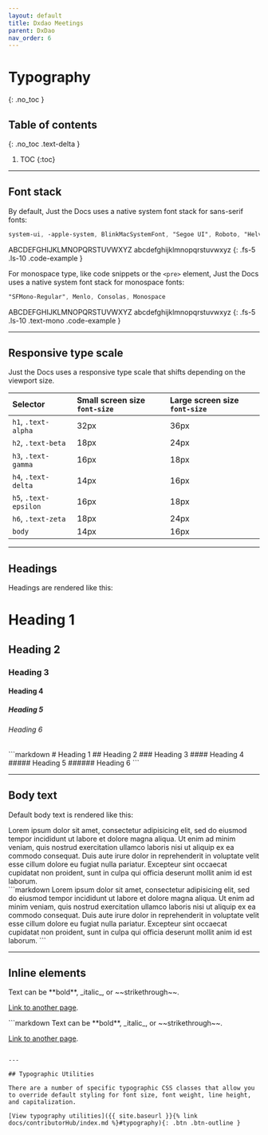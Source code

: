 ```yaml
---
layout: default
title: Dxdao Meetings
parent: DxDao
nav_order: 6
---
```


# Typography
{: .no_toc }

## Table of contents
{: .no_toc .text-delta }

1. TOC
{:toc}

---

## Font stack

By default, Just the Docs uses a native system font stack for sans-serif fonts:

```scss
system-ui, -apple-system, BlinkMacSystemFont, "Segoe UI", Roboto, "Helvetica Neue", Arial, sans-serif
```

ABCDEFGHIJKLMNOPQRSTUVWXYZ
abcdefghijklmnopqrstuvwxyz
{: .fs-5 .ls-10 .code-example }

For monospace type, like code snippets or the `<pre>` element, Just the Docs uses a native system font stack for monospace fonts:

```scss
"SFMono-Regular", Menlo, Consolas, Monospace
```

ABCDEFGHIJKLMNOPQRSTUVWXYZ
abcdefghijklmnopqrstuvwxyz
{: .fs-5 .ls-10 .text-mono .code-example }

---

## Responsive type scale

Just the Docs uses a responsive type scale that shifts depending on the viewport size.

| Selector              | Small screen size `font-size`    | Large screen size `font-size` |
|:----------------------|:---------------------------------|:------------------------------|
| `h1`, `.text-alpha`   | 32px                             | 36px                          |
| `h2`, `.text-beta`    | 18px                             | 24px                          |
| `h3`, `.text-gamma`   | 16px                             | 18px                          |
| `h4`, `.text-delta`   | 14px                             | 16px                          |
| `h5`, `.text-epsilon` | 16px                             | 18px                          |
| `h6`, `.text-zeta`    | 18px                             | 24px                          |
| `body`                | 14px                             | 16px                          |

---

## Headings

Headings are rendered like this:

<div class="code-example">
<h1>Heading 1</h1>
<h2>Heading 2</h2>
<h3>Heading 3</h3>
<h4>Heading 4</h4>
<h5>Heading 5</h5>
<h6>Heading 6</h6>
</div>
```markdown
# Heading 1
## Heading 2
### Heading 3
#### Heading 4
##### Heading 5
###### Heading 6
```

---

## Body text

Default body text is rendered like this:

<div class="code-example" markdown="1">
Lorem ipsum dolor sit amet, consectetur adipisicing elit, sed do eiusmod tempor incididunt ut labore et dolore magna aliqua. Ut enim ad minim veniam, quis nostrud exercitation ullamco laboris nisi ut aliquip ex ea commodo consequat. Duis aute irure dolor in reprehenderit in voluptate velit esse cillum dolore eu fugiat nulla pariatur. Excepteur sint occaecat cupidatat non proident, sunt in culpa qui officia deserunt mollit anim id est laborum.
</div>
```markdown
Lorem ipsum dolor sit amet, consectetur adipisicing elit, sed do eiusmod tempor incididunt ut labore et dolore magna aliqua. Ut enim ad minim veniam, quis nostrud exercitation ullamco laboris nisi ut aliquip ex ea commodo consequat. Duis aute irure dolor in reprehenderit in voluptate velit esse cillum dolore eu fugiat nulla pariatur. Excepteur sint occaecat cupidatat non proident, sunt in culpa qui officia deserunt mollit anim id est laborum.
```

---

## Inline elements

<div class="code-example" markdown="1">
Text can be **bold**, _italic_, or ~~strikethrough~~.

[Link to another page](another-page).
</div>
```markdown
Text can be **bold**, _italic_, or ~~strikethrough~~.

[Link to another page](another-page).
```

---

## Typographic Utilities

There are a number of specific typographic CSS classes that allow you to override default styling for font size, font weight, line height, and capitalization.

[View typography utilities]({{ site.baseurl }}{% link docs/contributorHub/index.md %}#typography){: .btn .btn-outline }
